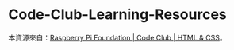 # Code-Club-Learning-Resources

本資源來自：[Raspberry Pi Foundation | Code Club | HTML & CSS](https://projects.raspberrypi.org/en/codeclub/webdev-module-1)。